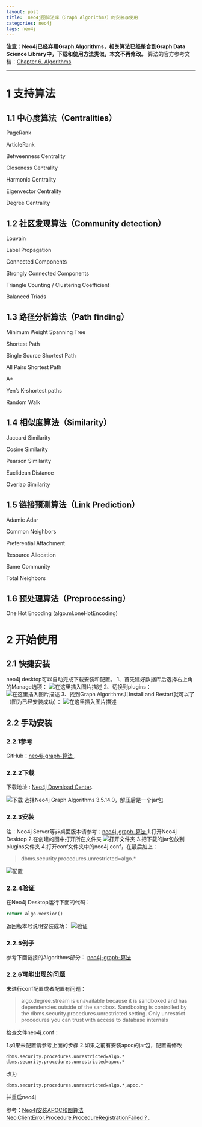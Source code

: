 ```yaml
---
layout: post
title:  neo4j图算法库（Graph Algorithms）的安装与使用
categories: neo4j
tags: neo4j
---
```


**注意：Neo4j已经弃用Graph Algorithms，相关算法已经整合到Graph Data Science Library中，下载和使用方法类似，本文不再修改。**
算法的官方参考文档：[Chapter 6. Algorithms](https://neo4j.com/docs/graph-data-science/current/algorithms/)

_________________
# 1 支持算法

## 1.1 中心度算法（Centralities）

PageRank 

ArticleRank 

Betweenness Centrality 

Closeness Centrality

Harmonic Centrality 

Eigenvector Centrality 

Degree Centrality 

## 1.2 社区发现算法（Community detection）

Louvain 

Label Propagation 

Connected Components

Strongly Connected Components 

Triangle Counting / Clustering Coefficient 

Balanced Triads 

## 1.3 路径分析算法（Path finding）

Minimum Weight Spanning Tree 

Shortest Path 

Single Source Shortest Path 

All Pairs Shortest Path 

A* 

Yen’s K-shortest paths 

Random Walk 

## 1.4 相似度算法（Similarity）

Jaccard Similarity 

Cosine Similarity

Pearson Similarity 

Euclidean Distance 

Overlap Similarity 

## 1.5 链接预测算法（Link Prediction）

Adamic Adar 

Common Neighbors 

Preferential Attachment 

Resource Allocation 

Same Community 

Total Neighbors 

## 1.6 预处理算法（Preprocessing）

One Hot Encoding (algo.ml.oneHotEncoding)


# 2 开始使用
## 2.1 快捷安装
neo4j desktop可以自动完成下载安装和配置。
1、首先建好数据库后选择右上角的Manage选项：
![在这里插入图片描述](https://img-blog.csdnimg.cn/20200405110219642.png?x-oss-process=image/watermark,type_ZmFuZ3poZW5naGVpdGk,shadow_10,text_aHR0cHM6Ly9ibG9nLmNzZG4ubmV0L3FxXzM5OTE4Njc3,size_16,color_FFFFFF,t_70)
2、切换到plugins：
![在这里插入图片描述](https://img-blog.csdnimg.cn/20200405110534739.png?x-oss-process=image/watermark,type_ZmFuZ3poZW5naGVpdGk,shadow_10,text_aHR0cHM6Ly9ibG9nLmNzZG4ubmV0L3FxXzM5OTE4Njc3,size_16,color_FFFFFF,t_70)
3、找到Graph Algorithms并Install and Restart就可以了（图为已经安装成功）：
![在这里插入图片描述](https://img-blog.csdnimg.cn/20200405110724284.png?x-oss-process=image/watermark,type_ZmFuZ3poZW5naGVpdGk,shadow_10,text_aHR0cHM6Ly9ibG9nLmNzZG4ubmV0L3FxXzM5OTE4Njc3,size_16,color_FFFFFF,t_70)
## 2.2 手动安装
### 2.2.1参考
GitHub：[neo4j-graph-算法
](https://github.com/neo4j-contrib/neo4j-graph-algorithms).
### 2.2.2下载
下载地址 :  [Neo4j Download Center](https://neo4j.com/download-center/).

![下载](https://img-blog.csdnimg.cn/2020031320090214.png?x-oss-process=image/watermark,type_ZmFuZ3poZW5naGVpdGk,shadow_10,text_aHR0cHM6Ly9ibG9nLmNzZG4ubmV0L3FxXzM5OTE4Njc3,size_16,color_FFFFFF,t_70)
选择Neo4j Graph Algorithms 3.5.14.0，解压后是一个jar包
### 2.2.3安装

注：Neo4j Server等非桌面版本请参考：[neo4j-graph-算法
](https://github.com/neo4j-contrib/neo4j-graph-algorithms)
1.打开Neo4j Desktop
2.在创建的图中打开所在文件夹
![打开文件夹](https://img-blog.csdnimg.cn/20200313201955233.png?x-oss-process=image/watermark,type_ZmFuZ3poZW5naGVpdGk,shadow_10,text_aHR0cHM6Ly9ibG9nLmNzZG4ubmV0L3FxXzM5OTE4Njc3,size_16,color_FFFFFF,t_70)
3.把下载的jar包放到plugins文件夹
4.打开conf文件夹中的neo4j.conf，在最后加上：

> dbms.security.procedures.unrestricted=algo.*

![配置](https://img-blog.csdnimg.cn/2020031320294884.png?x-oss-process=image/watermark,type_ZmFuZ3poZW5naGVpdGk,shadow_10,text_aHR0cHM6Ly9ibG9nLmNzZG4ubmV0L3FxXzM5OTE4Njc3,size_16,color_FFFFFF,t_70)
### 2.2.4验证
在Neo4j Desktop运行下面的代码：

```sql
return algo.version()
```
返回版本号说明安装成功：
![验证](https://img-blog.csdnimg.cn/20200313203354489.png?x-oss-process=image/watermark,type_ZmFuZ3poZW5naGVpdGk,shadow_10,text_aHR0cHM6Ly9ibG9nLmNzZG4ubmV0L3FxXzM5OTE4Njc3,size_16,color_FFFFFF,t_70)
### 2.2.5例子
参考下面链接的Algorithms部分：
[neo4j-graph-算法
](https://github.com/neo4j-contrib/neo4j-graph-algorithms)
### 2.2.6可能出现的问题

未进行conf配置或者配置有问题：

> algo.degree.stream is unavailable because it is sandboxed and has dependencies outside of the sandbox. Sandboxing is controlled by the dbms.security.procedures.unrestricted setting. Only unrestrict procedures you can trust with access to database internals

检查文件neo4j.conf：

1.如果未配置请参考上面的步骤
2.如果之前有安装apoc的jar包，配置需修改

`dbms.security.procedures.unrestricted=algo.*`
 `dbms.security.procedures.unrestricted=apoc.*`

改为

`dbms.security.procedures.unrestricted=algo.*,apoc.*`

并重启neo4j

参考：[Neo4j安装APOC和图算法Neo.ClientError.Procedure.ProcedureRegistrationFailed？](https://cloud.tencent.com/developer/ask/129792).